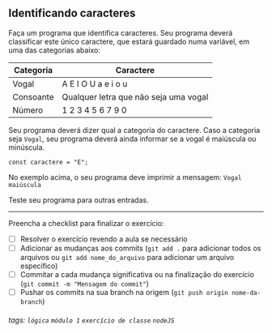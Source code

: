 ## Identificando caracteres

Faça um programa que identifica caracteres. Seu programa deverá classificar este único caractere, que estará guardado numa variável, em uma das categorias abaixo:

| Categoria | Caractere |
| --- | --- | 
| Vogal | A E I O U a e i o u|
| Consoante | Qualquer letra que não seja uma vogal |
| Número | 1 2 3 4 5 6 7 9 0 |

Seu programa deverá dizer qual a categoria do caractere. Caso a categoria seja `Vogal`, seu programa deverá ainda informar se a vogal é maiúscula ou minúscula.

```javascript=
const caractere = "E";
```

No exemplo acima, o seu programa deve imprimir a mensagem:
`Vogal maiúscula`

Teste seu programa para outras entradas.

---

Preencha a checklist para finalizar o exercício:

- [ ] Resolver o exercício revendo a aula se necessário
- [ ] Adicionar as mudanças aos commits (`git add .` para adicionar todos os arquivos ou `git add nome_do_arquivo` para adicionar um arquivo específico)
- [ ] Commitar a cada mudança significativa ou na finalização do exercício (`git commit -m "Mensagem do commit"`)
- [ ] Pushar os commits na sua branch na origem (`git push origin nome-da-branch`)

###### tags: `lógica` `módulo 1` `exercício de classe` `nodeJS`
